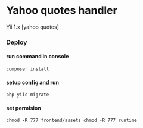 # Yahoo quotes handler
Yii 1.x [yahoo quotes]

### Deploy
#### run command in console
`
composer install
`

#### setup config and run
`
php yiic migrate
`

#### set permision

`
chmod -R 777 frontend/assets
chmod -R 777 runtime
`
